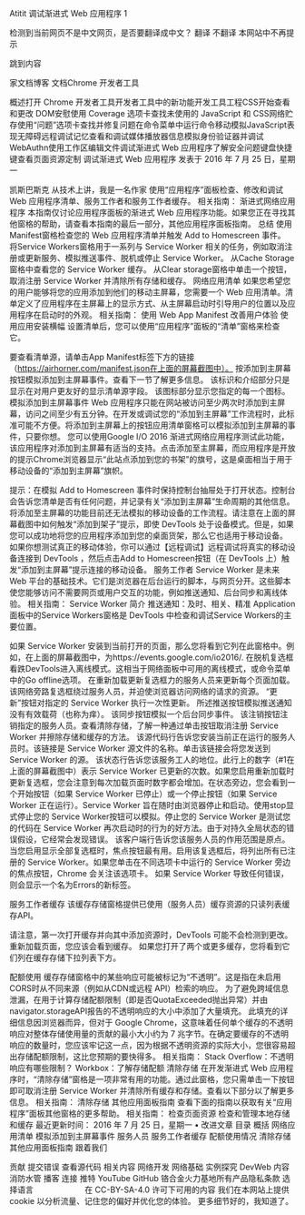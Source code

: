 Atitit 调试渐进式 Web 应用程序	1



检测到当前网页不是中文网页，是否要翻译成中文？
翻译
不翻译
本网站中不再提示

跳到内容


家文档博客
文档Chrome 开发者工具

概述打开 Chrome 开发者工具开发者工具中的新功能开发工具工程CSS开始查看和更改 DOM安慰使用 Coverage 选项卡查找未使用的 JavaScript 和 CSS网络贮存使用“问题”选项卡查找并修复问题在命令菜单中运行命令移动模拟JavaScript表现无障碍远程调试记忆查看和调试媒体播放器信息模拟身份验证器并调试 WebAuthn使用工作区编辑文件调试渐进式 Web 应用程序了解安全问题键盘快捷键查看页面资源定制
调试渐进式 Web 应用程序
发表于 2016 年 7 月 25 日，星期一

凯斯巴斯克
从技术上讲，我是一名作家
使用“应用程序”面板检查、修改和调试 Web 应用程序清单、服务工作者和服务工作者缓存。
相关指南：
渐进式网络应用程序
本指南仅讨论应用程序面板的渐进式 Web 应用程序功能。如果您正在寻找其他窗格的帮助，请查看本指南的最后一部分，其他应用程序面板指南。
总结
使用Manifest窗格检查您的 Web 应用程序清单并触发 Add to Homescreen 事件。
将Service Workers窗格用于一系列与 Service Worker 相关的任务，例如取消注册或更新服务、模拟推送事件、脱机或停止 Service Worker。
从Cache Storage窗格中查看您的 Service Worker 缓存。
从Clear storage窗格中单击一个按钮，取消注册 Service Worker 并清除所有存储和缓存。
网络应用清单
如果您希望您的用户能够将您的应用添加到他们的移动主屏幕，您需要一个 Web 应用清单。清单定义了应用程序在主屏幕上的显示方式、从主屏幕启动时引导用户的位置以及应用程序在启动时的外观。
相关指南：
使用 Web App Manifest 改善用户体验
使用应用安装横幅
设置清单后，您可以使用“应用程序”面板的“清单”窗格来检查它。

要查看清单源，请单击App Manifest标签下方的链接（https://airhorner.com/manifest.json在上面的屏幕截图中）。
按添加到主屏幕按钮模拟添加到主屏幕事件。查看下一节了解更多信息。
该标识和介绍部分只是显示在对用户更友好的显示清单源字段。
该图标部分显示您指定的每一个图标。
模拟添加到主屏幕事件
Web 应用程序只能在网站被访问至少两次时添加到主屏幕，访问之间至少有五分钟。在开发或调试您的“添加到主屏幕”工作流程时，此标准可能不方便。将添加到主屏幕上的按钮应用清单窗格可以模拟添加到主屏幕的事件，只要你想。
您可以使用Google I/O 2016 渐进式网络应用程序测试此功能，该应用程序对添加到主屏幕有适当的支持。点击添加至主屏幕，而应用程序是开放的提示Chrome浏览器显示“此站点添加到您的书架”的旗号，这是桌面相当于用于移动设备的“添加到主屏幕”旗帜。

提示：在模拟 Add to Homescreen 事件时保持控制台抽屉处于打开状态。控制台会告诉您清单是否有任何问题，并记录有关“添加到主屏幕”生命周期的其他信息。
将添加至主屏幕的功能目前还无法模拟的移动设备的工作流程。请注意在上面的屏幕截图中如何触发“添加到架子”提示，即使 DevTools 处于设备模式。但是，如果您可以成功地将您的应用程序添加到您的桌面货架，那么它也适用于移动设备。
如果你想测试真正的移动体验，你可以通过【远程调试】远程调试将真实的移动设备连接到 DevTools ，然后点击Add to Homescreen按钮（在 DevTools 上）触发“添加到主屏幕”提示连接的移动设备。
服务工作者
Service Worker 是未来 Web 平台的基础技术。它们是浏览器在后台运行的脚本，与网页分开。这些脚本使您能够访问不需要网页或用户交互的功能，例如推送通知、后台同步和离线体验。
相关指南：
Service Worker 简介
推送通知：及时、相关、精准
Application面板中的Service Workers窗格是 DevTools 中检查和调试Service Workers的主要位置。

如果 Service Worker 安装到当前打开的页面，那么您将看到它列在此窗格中。例如，在上面的屏幕截图中，为https://events.google.com/io2016/.
在脱机复选框看跌DevTools进入离线模式。这相当于网络面板中可用的离线模式，或命令菜单中的Go offline选项。
在重新加载更新复选框力的服务人员来更新每个页面加载。
该网络旁路复选框绕过服务人员，并迫使浏览器访问网络的请求的资源。
“更新”按钮对指定的 Service Worker 执行一次性更新。
所述推送按钮模拟推送通知没有有效载荷（也称为痒）。
该同步按钮模拟一个后台同步事件。
该注销按钮注销指定的服务人员。查看清除存储，了解一种通过单击按钮取消注册 Service Worker 并擦除存储和缓存的方法。
该源代码行告诉您安装当前正在运行的服务人员时。该链接是 Service Worker 源文件的名称。单击该链接会将您发送到 Service Worker 的源。
该状态行告诉您该服务工人的地位。此行上的数字（#1在上面的屏幕截图中）表示 Service Worker 已更新的次数。如果您启用重新加载时更新复选框，您会注意到每次加载页面时数字都会增加。在状态旁边，您会看到一个开始按钮（如果 Service Worker 已停止）或一个停止按钮（如果 Service Worker 正在运行）。Service Worker 旨在随时由浏览器停止和启动。使用stop显式停止您的 Service Worker按钮可以模拟。停止您的 Service Worker 是测试您的代码在 Service Worker 再次启动时的行为的好方法。由于对持久全局状态的错误假设，它经常会发现错误。
该客户端行告诉您该服务人员的作用范围是原点。当您启用显示全部复选框时，焦点按钮最有用。启用该复选框后，将列出所有已注册的 Service Worker。如果您单击在不同选项卡中运行的 Service Worker 旁边的焦点按钮，Chrome 会关注该选项卡。
如果 Service Worker 导致任何错误，则会显示一个名为Errors的新标签。

服务工作者缓存
该缓存存储窗格提供已使用（服务人员）缓存资源的只读列表缓存API。

请注意，第一次打开缓存并向其中添加资源时，DevTools 可能不会检测到更改。重新加载页面，您应该会看到缓存。
如果您打开了两个或更多缓存，您将看到它们列在缓存存储下拉列表下方。

配额使用
缓存存储窗格中的某些响应可能被标记为“不透明”。这是指在未启用CORS时从不同来源（例如从CDN或远程 API）检索的响应。
为了避免跨域信息泄漏，在用于计算存储配额限制（即是否QuotaExceeded抛出异常）并由navigator.storageAPI报告的不透明响应的大小中添加了大量填充。
此填充的详细信息因浏览器而异，但对于 Google Chrome，这意味着任何单个缓存的不透明响应对整体存储使用量的贡献的最小大小约为 7 兆字节。在确定要缓存的不透明响应的数量时，您应该牢记这一点，因为根据不透明资源的实际大小，您很容易超出存储配额限制，这比您预期的要快得多。
相关指南：
Stack Overflow：不透明响应有哪些限制？
Workbox：了解存储配额
清除存储
在开发渐进式 Web 应用程序时，“清除存储”窗格是一项非常有用的功能。通过此窗格，您只需单击一下按钮即可取消注册 Service Worker 并清除所有缓存和存储。查看以下部分以了解更多信息。
相关指南：
清除存储
其他应用面板指南
查看下面的指南以获取有关“应用程序”面板其他窗格的更多帮助。
相关指南：
检查页面资源
检查和管理本地存储和缓存
最近更新时间： 2016 年 7 月 25 日，星期一 • 改进文章
目录
概括
网络应用清单
模拟添加到主屏幕事件
服务人员
服务工作者缓存
配额使用情况
清除存储
其他应用面板指南
跟着我们

贡献
提交错误
查看源代码
相关内容
网络开发
网络基础
实例探究
DevWeb 内容消防水管
播客
连接
推特
YouTube
GitHub
铬合金火力基地所有产品隐私条款
选择语言                      
在 CC-BY-SA-4.0 许可下可用的内容
我们在本网站上提供 cookie 以分析流量、记住您的偏好并优化您的体验。
更多细节好的，我知道了。

